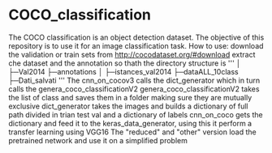 # COCO_classification
The COCO classification is an object detection dataset. The objective of this repository is to use it for an image classification task.
How to use:
download the validation or train sets from http://cocodataset.org/#download
extract che dataset and the annotation so thath the directory structure is
'''
│
├─Val2014
├─annotations
│ ├─istances_val2014
├─dataALL_10class
├─Dati_salvati
'''
The cnn_on_cocov3 calls the dict_generator which in turn calls the genera_coco_classificationV2
genera_coco_classificationV2 takes the list of class and saves them in a folder making sure they are mutually exclusive
dict_generator takes the images and builds a dictionary of full path divided in trian test val and a dictionary of labels
cnn_on_coco gets the dictionary and feed it to the keras_data_generator, using this it perform a transfer learning using VGG16
The "reduced" and "other" version load the pretrained network and use it on a simplified problem
